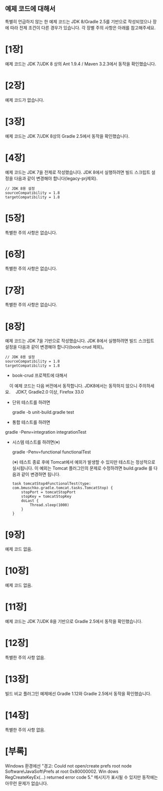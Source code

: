 ## 예제 코드에 대해서

특별히 언급하지 않는 한 예제 코드는 JDK 8/Gradle 2.5를 기반으로 작성되었으나
장에 따라 전제 조건이 다른 경우가 있습니다.
각 장별 주의 사항은 아래를 참고해주세요.

# [1장]
예제 코드는 JDK 7/JDK 8 상의 Ant 1.9.4 / Maven 3.2.3에서 동작을 확인했습니다.


# [2장]
예제 코드가 없습니다.


# [3장]
예제 코드는 JDK 7/JDK 8상의 Gradle 2.5에서 동작을 확인했습니다.


# [4장]
예제 코드는 JDK 7을 전제로 작성했습니다.
JDK 8에서 실행하려면 빌드 스크립트 설정을 다음과 같이 변경해야 합니다(legacy-prj제외).

    // JDK 8용 설정
    sourceCompatibility = 1.8
    targetCompatibility = 1.8


# [5장]
특별한 주의 사항은 없습니다.


# [6장]
특별한 주의 사항은 없습니다.


# [7장]
특별한 주의 사항은 없습니다.

# [8장]
예제 코드는 JDK 7을 기반으로 작성했습니다.
JDK 8에서 실행하려면 빌드 스크립트 설정을 다음과 같이 변경해야 합니다(book-crud 제외)。

    // JDK 8용 설정
    sourceCompatibility = 1.8
    targetCompatibility = 1.8

* book-crud 프로젝트에 대해서

　이 예제 코드는 다음 버전에서 동작합니다. JDK8에서는 동작하지 않으니 주의하세요.
　JDK7, Gradle2.0 이상, Firefox 33.0

* 단위 테스트를 하려면
    
   gradle -b unit-build.gradle test

* 통합 테스트를 하려면
    
 gradle -Penv=integration integrationTest

* 시스템 테스트를 하려면(※)
    
  gradle -Penv=functional functionalTest

    (※) 테스트 종료 후에 Tomcat에서 예외가 발생할 수 있지만 테스트는 정상적으로 실시됩니다.
         이 예외는 Tomcat 플러그인의 문제로 수정하려면 build.gradle 를 다음과 같이 변경하면 됩니다.

      task tomcatStop4FunctionalTest(type: com.bmuschko.gradle.tomcat.tasks.TomcatStop) {
          stopPort = tomcatStopPort
          stopKey = tomcatStopKey
          doLast {
              Thread.sleep(1000)
          }
      }

# [9장]
예제 코드 없음.


# [10장]
예제 코드 없음.


# [11장]
예제 코드는 JDK 7/JDK 8을 기반으로 Gradle 2.5에서 동작을 확인했습니다.


# [12장]
특별한 주의 사항 없음.


# [13장]
빌드 비교 플러그인 예제에선 Gradle 1.12와 Gradle 2.5에서 동작을 확인했습니다.


# [14장]
특별한 주의 사항 없음.


# [부록]
Windows 환경에선
 "경고: Could not open/create prefs root node Software\JavaSoft\Prefs at root 0x80000002. Win dows RegCreateKeyEx(...) returned error code 5."
메시지가 표시될 수 있지만 동작에는 아무런 문제가 없습니다.


